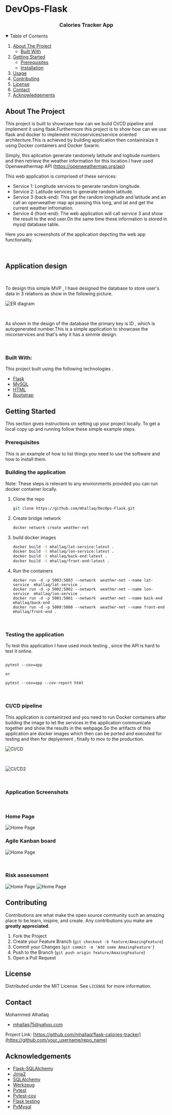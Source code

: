 # DevOps-Flask



<!-- PROJECT SHIELDS -->
<!--
*** I'm using markdown "reference style" links for readability.
*** Reference links are enclosed in brackets [ ] instead of parentheses ( ).
*** See the bottom of this document for the declaration of the reference variables
*** for contributors-url, forks-url, etc. This is an optional, concise syntax you may use.
*** https://www.markdownguide.org/basic-syntax/#reference-style-links
-->




  <h3 align="center">Calories Tracker App</h3>

  



<!-- TABLE OF CONTENTS -->
<details open="open">
  <summary>Table of Contents</summary>
  <ol>
    <li>
      <a href="#about-the-project">About The Project</a>
      <ul>
        <li><a href="#built-with">Built With</a></li>
      </ul>
    </li>
    <li>
      <a href="#getting-started">Getting Started</a>
      <ul>
        <li><a href="#prerequisites">Prerequisites</a></li>
        <li><a href="#Building-the-application">Installation</a></li>
      </ul>
    </li>
    <li><a href="#usage">Usage</a></li>
    <li><a href="#contributing">Contributing</a></li>
    <li><a href="#license">License</a></li>
    <li><a href="#contact">Contact</a></li>
    <li><a href="#acknowledgements">Acknowledgements</a></li>
  </ol>
</details>



<!-- ABOUT THE PROJECT -->
## About The Project


This project is built to showcase how can we build CI/CD pipeline and implement it using flask.Furthermore this project is to show how can we use flask and docker to implement microservices/service oriented architecture.This is achieved by building application then containiraize it using Docker containers and Docker Swarm. 

Simply, this aplication generate randomely latitude and logitude numbers and then retrieve the weather information for this location.I have used Openweathermap API (https://openweathermap.org/api) 

This web application is comprised of these services:
* Service 1: Longitude services to generate random longitude.
* Service 2: Latitude services to generate random latitude.
* Service 3 (back-end): This get the random longitude and latitude and
  an call an openweather map api passing this long, and lat and get the current weather infromation.
* Service 4 (front-end): The web application will call service 3 and show the result to the end user.On the same time these information is stored in mysql database table. 

Here you are screenshots of the application depcting the web app functionality.

<br/>

## Application design

<br/>

To design this simple MVP , I have designed the database to store user's data in 3 relations as show in the following picture.


![ER diagram](https://i.imgur.com/P7ZxwvG.png)

<br/>

As shown in the design of the database the primary key is ID , which is autogenerated number.This is a simple application to showcase the micorservices and that's why it has a simmle design.



<br/>
 
### Built With:

This project built using the following technologies . 
* [Flask](https://flask.palletsprojects.com/en/1.1.x/)
* [MySQL](https://www.mysql.com/)
* [HTML](https://html.spec.whatwg.org/multipage/)
* [Bootstrap](https://getbootstrap.com)



<!-- GETTING STARTED -->
## Getting Started

This section gives instructions on setting up your project locally.
To get a local copy up and running follow these simple example steps.

### Prerequisites

This is an example of how to list things you need to use the software and how to install them.


### Building the application

Note: These steps is relevant to any environments provided you can run docker container locally.

1. Clone the repo
   ```sh
   git clone https://github.com/mhallaq/DevOps-Flask.git
   ```
2. Create bridge network
   ```sh
   docker network create weather-net
   ```
3. build docker images
   ```sh
   docker build -t mhallaq/lat-service:latest .
   docker build -t mhallaq/lon-service:latest .
   docker build -t mhallaq/back-end:latest .
   docker build -t mhallaq/front-end:latest .
   ```
4. Run the containers
   ```
   docker run -d -p 5003:5003 --network  weather-net --name lat-service  mhallaq/lat-service .
   docker run -d -p 5002:5002 --network  weather-net --name lon-service  mhallaq/lon-service .
   docker run -d -p 5001:5001 --network  weather-net --name back-end  mhallaq/back-end .
   docker run -d -p 5000:5000 --network  weather-net --name front-end  mhallaq/front-end .
   ```
<br/>

### Testing the application

To test this application I have used mock testing , since the API is hard to test it online.

```

pytest --cov=app 

or

pytest --cov=app --cov-report html

```

<br/>

### CI/CD pipeline
This application is containirzed and you need to run Docker containers after building the image to let the services in the application communicate together and show the results in the webpage.So the artifacts of this application are docker images which then can be ported and executed for testing and then for deplyement , finally to mov to the production.

![CI/CD](https://i.imgur.com/uZM27LR.jpg)

<br/>

![CI/CD2](https://i.imgur.com/6wfxYTP.png)

<br/>

### Application Screenshots

<br/>

### Home Page
![Home Page](https://i.imgur.com/iqRExF1.png)



### Agile Kanban board

![Home Page](https://i.imgur.com/UVHh2Sk.png)


<br/>

### Risk assessment

![Home Page](https://i.imgur.com/korIhkT.png)
![Home Page](https://i.imgur.com/xU3EDli.png)


<!-- CONTRIBUTING -->
## Contributing

Contributions are what make the open source community such an amazing place to be learn, inspire, and create. Any contributions you make are **greatly appreciated**.

1. Fork the Project
2. Create your Feature Branch (`git checkout -b feature/AmazingFeature`)
3. Commit your Changes (`git commit -m 'Add some AmazingFeature'`)
4. Push to the Branch (`git push origin feature/AmazingFeature`)
5. Open a Pull Request




<!-- LICENSE -->
## License

Distributed under the MIT License. See `LICENSE` for more information.



<!-- CONTACT -->
## Contact

Mohammed Alhallaq 
- mhallaq75@yahoo.com

Project Link: [https://github.com/mhallaq/flask-calories-tracker](https://github.com/your_username/repo_name)



<!-- ACKNOWLEDGEMENTS -->
## Acknowledgements
* [Flask-SQLAlchemy](https://flask-sqlalchemy.palletsprojects.com/en/2.x/)
* [Jinja2](https://jinja.palletsprojects.com/en/2.11.x/)
* [SQLAlchemy](https://www.sqlalchemy.org/)
* [Werkzeug](https://werkzeug.palletsprojects.com/en/1.0.x/)
* [Pytest](https://docs.pytest.org/en/stable/)
* [Pytest-cov](https://pytest-cov.readthedocs.io/en/latest/)
* [Flask testing](https://flask.palletsprojects.com/en/1.1.x/testing/)
* [PyMysql](https://www.mysql.com/)





<!-- MARKDOWN LINKS & IMAGES -->
<!-- https://www.markdownguide.org/basic-syntax/#reference-style-links -->
